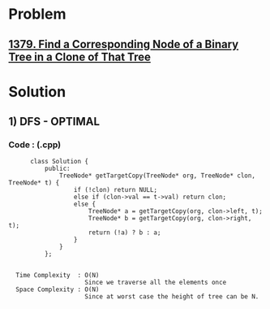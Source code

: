 # Problem

## [1379. Find a Corresponding Node of a Binary Tree in a Clone of That Tree](https://leetcode.com/problems/find-a-corresponding-node-of-a-binary-tree-in-a-clone-of-that-tree/)


# Solution 

## 1) DFS - OPTIMAL

       
      
      
   ### Code : (.cpp)
    
          class Solution {
              public:
                  TreeNode* getTargetCopy(TreeNode* org, TreeNode* clon, TreeNode* t) {
                      if (!clon) return NULL;
                      else if (clon->val == t->val) return clon;
                      else {
                          TreeNode* a = getTargetCopy(org, clon->left, t);
                          TreeNode* b = getTargetCopy(org, clon->right, t);
                          return (!a) ? b : a;
                      }
                  }
              };

 
      Time Complexity  : O(N) 
                         Since we traverse all the elements once
      Space Complexity : O(N)
                         Since at worst case the height of tree can be N.
